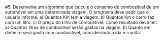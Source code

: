 #5. Desenvolva um algoritmo que calcule o consumo de combustível de um automóvel em uma determinada viagem. O programa deve pedir que o usuário informe: a) Quantos Km tem a viagem. b) Quantos Km o carro faz com um litro. c) O preço do Litro de combustível. Como resultado deve ter: a) Quantos litros de combustível serão gastos na viagem. b) Quanto em dinheiro será gasto com combustível, considerando a ida e a volta. 
